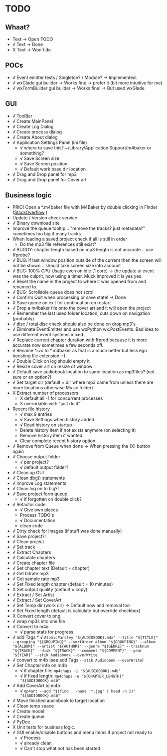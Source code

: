 # TODO

## Whaat?

* Text -> Open TODO
* √ Text -> Done
* X Text -> Won't do

## POCs

* √ Event emitter tests / Singleton? / Module? -> Implemented.
* √ wxGlade gui builder -> Works fine -> prefer it (bit more intuitive for me)
* √ wxFormBuilder gui builder -> Works fine! -> But used wxGlade

## GUI

* √ ToolBar
* √ Create MainPanel
* √ Create Log Dialog
* √ Create process dialog
* √ Create About dialog
* √ Application Settings Panel (ini file)
  * √ where to save this? ~/Library/Application Support/m4baker or something?
  * √ Save Screen size
  * √ Save Screen position
  * √ Default work base dir location
* √ Drag and Drop panel for mp3
* √ Drag and Drop panel for Cover art

## Business logic

* PRIO! Open a *.m4baker file with M4Baker by double clicking in
  Finder ([StackOverflow](https://stackoverflow.com/questions/66554480/is-there-a-way-to-associate-a-filetype-to-my-pyinstaller-build-wxpython-app) )
* Update / Version check service
* √ Binary download site
* Improve the queue tooltip... "remove the tracks? just metadata?" sometimes too big if many tracks
* When loading a saved project check if all is still in order
  * Do the mp3 file references still exist?
* √ BUGGY: chapter length based on mp3 length is not accurate... use ffprobe?
* √ BUG: if last window position outside of the current then the screen will not be shown... should take screen size
  into account
* √ BUG: 100% CPU Usage even on idle (1 core) -> the update ui event was the culprit, now using a timer. Muck improved
  it is yes yes.
* √ Reset the name in the project to where it was opened from and renamed to.
* √ BUG: Scrollable queue does not scroll
* √ Confirm Quit when processing or save state! -> Done
* X Save queue on exit for continuation on restart
* √ Drop a m4baker file onto the cover art and it will open the project
* √ Remember the last used folder location, cuts down on navigation (probably)
* √ disc / total disc check should also be done on drop mp3's
* √ Eliminate EventEmitter and use wxPython wx.PostEvents. Bad idea to use different event systems mixed.
* √ Replace current chapter duration with ffprod because it is more accurate now sometimes a few seconds off.
* √ Rename *.ivo to *.m4baker as that is a much better but less ego boosting file extension :-)
* √ Double Click on log should empty it
* √ Resize cover art on resize of window
* √ Default save audiobook location to same location as mp3files? (not sure or an option?)
* √ Set target dir (default = dir where mp3 came from unless there are more locations otherwise Music folder)
* X Extract number of processors
  * X default all -1 for concurrent processes
  * X overridable with "just do it"
* Recent file history
  * √ max 9 entries
  * √ Save Settings when history added
  * √ Read history on startup
  * Delete history item if not exists anymore (on selecting it)
  * Remove history item if wanted
  * Clear complete recent history option
* √ Remove from Queue when done -> When pressing the (X) button again
* √ Choose output folder
  * √ per project?
  * √ default output folder?
* √ Clean up GUI
* √ Clean dbg() statements
* √ Improve Log statements
* √ Clean log on to big?!
* √ Save project form queue
  * √ if forgotten on double click?
* √ Refactor code.
  * √ Give own places
  * Process TODO's
  * √ Documentation
  * clean code
* √ Dirty check for images (if stuff was done manually)
* √ Save project?!
* √ Clean project
* √ Set track
* √ Extract Chapters
* √ Calculate chapters
* √ Create chapter file
* √ Set chapter text (Default = chapter)
* √ Get bitrate mp3
* √ Get sample rate mp3
* √ Set Fixed length chapter (default = 10 minutes)
* X Set output quality (default = copy)
* √ Extract / Set Artist
* √ Extract / Set CoverArt
* √ Set Temp dir (work dir) -> Default now and removal too
* √ Set Fixed length (default is calculate but override checkbox)
* X Convert cover to png
* √ wrap mp3s into one file
* √ Convert to m4a
  * √ parse stats for progress
* √ add Tags
  *
  √ `AtomicParsley "${AUDIOBOOK}.m4a" --title "${TITLE}" --grouping "${GROUPING}" --sortOrder album "${GROUPING}" --album "${ALBUM}" --artist "${AUTHOR}" --genre "${GENRE}" --tracknum "${TRACK}" --disk "${TRACK}" --comment "${COMMENT}" --year "${YEAR}" --stik Audiobook --overWrite`
* √ convert to m4b (see add Tags `--stik Audiobook --overWrite`)
* √ Set Chapter info on m4b
  * √ if chapter file: `mp4chaps -i "${AUDIOBOOK}.m4b"`
  * √ if fixed length: `mp4chaps -e "${CHAPTER_LENGTH}" "${AUDIOBOOK}.m4b"`
* √ Add CoverArt to m4b
  * √ `mp4art --add "$(find . -name '*.jpg' | head -n 1)" "${AUDIOBOOK}.m4b"`
* √ Move finished audiobook to target location
* √ Clean temp space
* √ Create model
* √ Create queue
* √ PyDoc
* X Unit tests for business logic.
* √ GUI enable/disable buttons and menu items if project not ready to
  * √ Process
  * √ already clean
  * √ Can't stop what not has been started
